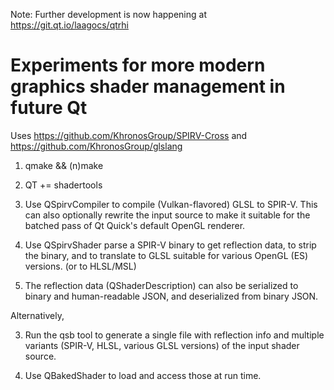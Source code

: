 Note: Further development is now happening at https://git.qt.io/laagocs/qtrhi

Experiments for more modern graphics shader management in future Qt
===================================================================

Uses https://github.com/KhronosGroup/SPIRV-Cross and https://github.com/KhronosGroup/glslang

1. qmake && (n)make

2. QT += shadertools

3. Use QSpirvCompiler to compile (Vulkan-flavored) GLSL to SPIR-V. This can also optionally rewrite the input source to make it suitable for the batched pass of Qt Quick's default OpenGL renderer.

4. Use QSpirvShader parse a SPIR-V binary to get reflection data, to strip the binary, and to translate to GLSL suitable for various OpenGL (ES) versions. (or to HLSL/MSL)

5. The reflection data (QShaderDescription) can also be serialized to binary and human-readable JSON, and deserialized from binary JSON.

Alternatively,

3. Run the qsb tool to generate a single file with reflection info and multiple variants (SPIR-V, HLSL, various GLSL versions) of the input shader source.

4. Use QBakedShader to load and access those at run time.
